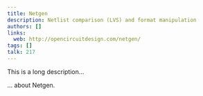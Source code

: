 ```yaml
---
title: Netgen
description: Netlist comparison (LVS) and format manipulation
authors: []
links:
  web: http://opencircuitdesign.com/netgen/
tags: []
talk: 217
---
```


This is a long description...
<!--more-->
... about Netgen.
